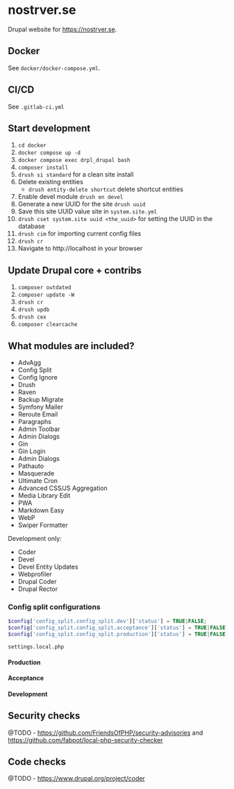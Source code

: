 # nostrver.se

Drupal website for https://nostrver.se.

## Docker

See `docker/docker-compose.yml`.

## CI/CD

See `.gitlab-ci.yml`

## Start development

1. `cd docker`
2. `docker compose up -d`
3. `docker compose exec drpl_drupal bash`
4. `composer install`
5. `drush si standard` for a clean site install
6. Delete existing entities
   * `drush entity-delete shortcut` delete shortcut entities
7. Enable devel module `drush en devel`
8. Generate a new UUID for the site `drush uuid`
9. Save this site UUID value site in `system.site.yml`
10. `drush cset system.site uuid <the_uuid>` for setting the UUID in the database
11. `drush cim` for importing current config files
12. `drush cr`
13. Navigate to http://localhost in your browser

## Update Drupal core + contribs

1. `composer outdated`
2. `composer update -W`
3. `drush cr`
4. `drush updb`
5. `drush cex`
6. `composer clearcache`

## What modules are included?

* AdvAgg
* Config Split
* Config Ignore
* Drush
* Raven
* Backup Migrate
* Symfony Mailer
* Reroute Email
* Paragraphs
* Admin Toolbar
* Admin Dialogs
* Gin
* Gin Login
* Admin Dialogs
* Pathauto
* Masquerade
* Ultimate Cron
* Advanced CSS/JS Aggregation
* Media Library Edit
* PWA
* Markdown Easy
* WebP
* Swiper Formatter

Development only:
* Coder
* Devel
* Devel Entity Updates
* Webprofiler
* Drupal Coder
* Drupal Rector

### Config split configurations

```php
$config['config_split.config_split.dev']['status'] = TRUE|FALSE;
$config['config_split.config_split.acceptance']['status'] = TRUE|FALSE;
$config['config_split.config_split.production']['status'] = TRUE|FALSE;
```
`settings.local.php`

#### Production

#### Acceptance

#### Development

## Security checks

@TODO - https://github.com/FriendsOfPHP/security-advisories and https://github.com/fabpot/local-php-security-checker

## Code checks

@TODO - https://www.drupal.org/project/coder
